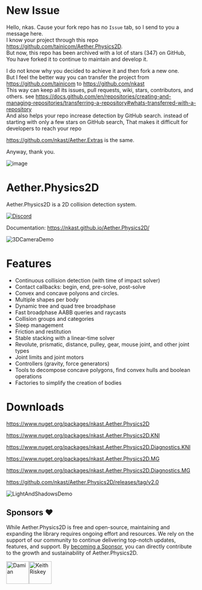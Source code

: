 # New Issue

Hello, nkas.
Cause your fork repo has no `Issue` tab, so I send to you a message here.  
I know your project through this repo https://github.com/tainicom/Aether.Physics2D.  
But now, this repo has been archived with a lot of stars (347) on GitHub,   
You have forked it to continue to maintain and develop it.  

I do not know why you decided to achieve it and then fork a new one.  
But I feel the better way you can transfer the project from https://github.com/tainicom to https://github.com/nkast  
This way can keep all its issues, pull requests, wiki, stars, contributors, and others. see https://docs.github.com/en/repositories/creating-and-managing-repositories/transferring-a-repository#whats-transferred-with-a-repository  
And also helps your repo increase detection by GitHub search. instead of starting with only a few stars on GitHub search, 
That makes it difficult for developers to reach your repo  

https://github.com/nkast/Aether.Extras is the same.  

Anyway, thank you.


![image](https://github.com/AEC-Technologies/Aether.Physics2D/assets/48544354/022ae1af-4bc0-41c8-8b2b-e9619e25843d)




# Aether.Physics2D

Aether.Physics2D is a 2D collision detection system.

[![Discord](https://img.shields.io/discord/780484381961093172?style=flat)](https://discord.gg/95nPEjZ6mu)

Documentation: https://nkast.github.io/Aether.Physics2D/

![3DCameraDemo](Documentation//Images/3DCameraDemo.png)

# Features

- Continuous collision detection (with time of impact solver)
- Contact callbacks: begin, end, pre-solve, post-solve
- Convex and concave polyons and circles.
- Multiple shapes per body
- Dynamic tree and quad tree broadphase
- Fast broadphase AABB queries and raycasts
- Collision groups and categories
- Sleep management
- Friction and restitution
- Stable stacking with a linear-time solver
- Revolute, prismatic, distance, pulley, gear, mouse joint, and other joint types
- Joint limits and joint motors
- Controllers (gravity, force generators)
- Tools to decompose concave polygons, find convex hulls and boolean operations
- Factories to simplify the creation of bodies

# Downloads

https://www.nuget.org/packages/nkast.Aether.Physics2D

https://www.nuget.org/packages/nkast.Aether.Physics2D.KNI

https://www.nuget.org/packages/nkast.Aether.Physics2D.Diagnostics.KNI

https://www.nuget.org/packages/nkast.Aether.Physics2D.MG

https://www.nuget.org/packages/nkast.Aether.Physics2D.Diagnostics.MG


https://github.com/nkast/Aether.Physics2D/releases/tag/v2.0

![LightAndShadowsDemo](Documentation//Images/LightAndShadowsDemo.png)

## Sponsors ❤️

While Aether.Physics2D is free and open-source, maintaining and expanding the library requires ongoing effort and resources. We rely on the support of our community to continue delivering top-notch updates, features, and support.
By [becoming a Sponsor](https://github.com/sponsors/nkast), you can directly contribute to the growth and sustainability of Aether.Physics2D. 

<!-- sponsors --><a href="https://github.com/damian-666"><img src="https://github.com/damian-666.png" width="60px" alt="Damian" /></a><a href="https://github.com/KeithRiskey"><img src="https://github.com/KeithRiskey.png" width="60px" alt="Keith Riskey" /></a><!-- sponsors -->

